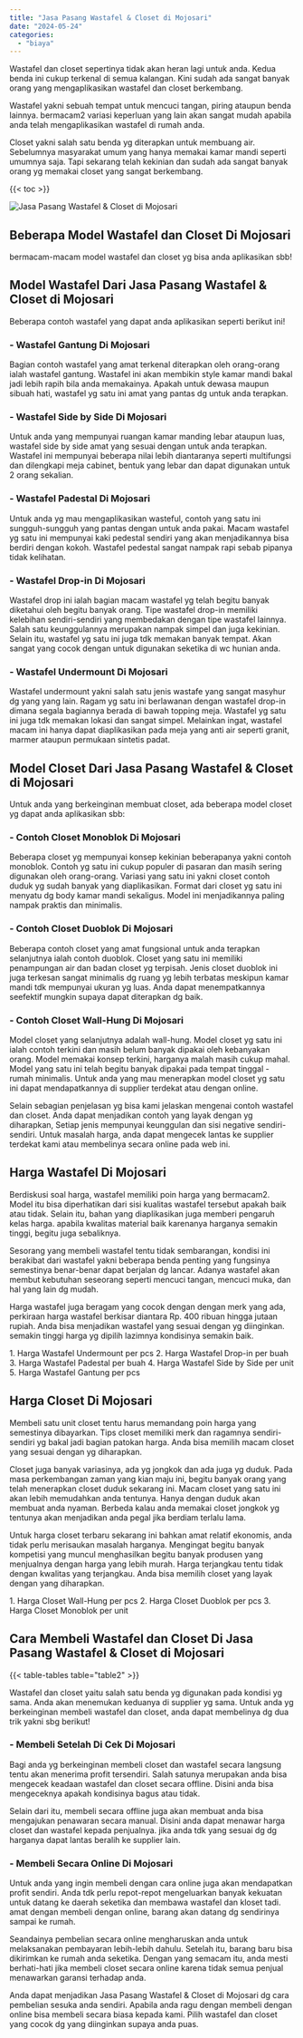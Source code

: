 ```yaml
---
title: "Jasa Pasang Wastafel & Closet di Mojosari"
date: "2024-05-24"
categories: 
  - "biaya"
---
```


Wastafel dan closet sepertinya tidak akan heran lagi untuk anda. Kedua benda ini cukup terkenal di semua kalangan. Kini sudah ada sangat banyak orang yang mengaplikasikan wastafel dan closet berkembang.

Wastafel yakni sebuah tempat untuk mencuci tangan, piring ataupun benda lainnya. bermacam2 variasi keperluan yang lain akan sangat mudah apabila anda telah mengaplikasikan wastafel di rumah anda.

Closet yakni salah satu benda yg diterapkan untuk membuang air. Sebelumnya masyarakat umum yang hanya memakai kamar mandi seperti umumnya saja. Tapi sekarang telah kekinian dan sudah ada sangat banyak orang yg memakai closet yang sangat berkembang.

{{< toc >}}

![Jasa Pasang Wastafel & Closet di Mojosari](/images/wastafel-closet-murah66.png)

## Beberapa Model Wastafel dan Closet Di Mojosari

bermacam-macam model wastafel dan closet yg bisa anda aplikasikan sbb!

## Model Wastafel Dari Jasa Pasang Wastafel & Closet di Mojosari

Beberapa contoh wastafel yang dapat anda aplikasikan seperti berikut ini!

### \- Wastafel Gantung Di Mojosari

Bagian contoh wastafel yang amat terkenal diterapkan oleh orang-orang ialah wastafel gantung. Wastafel ini akan membikin style kamar mandi bakal jadi lebih rapih bila anda memakainya. Apakah untuk dewasa maupun sibuah hati, wastafel yg satu ini amat yang pantas dg untuk anda terapkan.

### \- Wastafel Side by Side Di Mojosari

Untuk anda yang mempunyai ruangan kamar manding lebar ataupun luas, wastafel side by side amat yang sesuai dengan untuk anda terapkan. Wastafel ini mempunyai beberapa nilai lebih diantaranya seperti multifungsi dan dilengkapi meja cabinet, bentuk yang lebar dan dapat digunakan untuk 2 orang sekalian.

### \- Wastafel Padestal Di Mojosari

Untuk anda yg mau mengaplikasikan wasteful, contoh yang satu ini sungguh-sungguh yang pantas dengan untuk anda pakai. Macam wastafel yg satu ini mempunyai kaki pedestal sendiri yang akan menjadikannya bisa berdiri dengan kokoh. Wastafel pedestal sangat nampak rapi sebab pipanya tidak kelihatan.

### \- Wastafel Drop-in Di Mojosari

Wastafel drop ini ialah bagian macam wastafel yg telah begitu banyak diketahui oleh begitu banyak orang. Tipe wastafel drop-in memiliki kelebihan sendiri-sendiri yang membedakan dengan tipe wastafel lainnya. Salah satu keunggulannya merupakan nampak simpel dan juga kekinian. Selain itu, wastafel yg satu ini juga tdk memakan banyak tempat. Akan sangat yang cocok dengan untuk digunakan seketika di wc hunian anda.

### \- Wastafel Undermount Di Mojosari

Wastafel undermount yakni salah satu jenis wastafe yang sangat masyhur dg yang yang lain. Ragam yg satu ini berlawanan dengan wastafel drop-in dimana segala bagiannya berada di bawah topping meja. Wastafel yg satu ini juga tdk memakan lokasi dan sangat simpel. Melainkan ingat, wastafel macam ini hanya dapat diaplikasikan pada meja yang anti air seperti granit, marmer ataupun permukaan sintetis padat.

## Model Closet Dari Jasa Pasang Wastafel & Closet di Mojosari

Untuk anda yang berkeinginan membuat closet, ada beberapa model closet yg dapat anda aplikasikan sbb:

### \- Contoh Closet Monoblok Di Mojosari

Beberapa closet yg mempunyai konsep kekinian beberapanya yakni contoh monoblok. Contoh yg satu ini cukup populer di pasaran dan masih sering digunakan oleh orang-orang. Variasi yang satu ini yakni closet contoh duduk yg sudah banyak yang diaplikasikan. Format dari closet yg satu ini menyatu dg body kamar mandi sekaligus. Model ini menjadikannya paling nampak praktis dan minimalis.

### \- Contoh Closet Duoblok Di Mojosari

Beberapa contoh closet yang amat fungsional untuk anda terapkan selanjutnya ialah contoh duoblok. Closet yang satu ini memiliki penampungan air dan badan closet yg terpisah. Jenis closet duoblok ini juga terkesan sangat minimalis dg ruang yg lebih terbatas meskipun kamar mandi tdk mempunyai ukuran yg luas. Anda dapat menempatkannya seefektif mungkin supaya dapat diterapkan dg baik.

### \- Contoh Closet Wall-Hung Di Mojosari

Model closet yang selanjutnya adalah wall-hung. Model closet yg satu ini ialah contoh terkini dan masih belum banyak dipakai oleh kebanyakan orang. Model memakai konsep terkini, harganya malah masih cukup mahal. Model yang satu ini telah begitu banyak dipakai pada tempat tinggal - rumah minimalis. Untuk anda yang mau menerapkan model closet yg satu ini dapat mendapatkannya di supplier terdekat atau dengan online.

Selain sebagian penjelasan yg bisa kami jelaskan mengenai contoh wastafel dan closet. Anda dapat menjadikan contoh yang layak dengan yg diharapkan, Setiap jenis mempunyai keunggulan dan sisi negative sendiri-sendiri. Untuk masalah harga, anda dapat mengecek lantas ke supplier terdekat kami atau membelinya secara online pada web ini.

## Harga Wastafel Di Mojosari

Berdiskusi soal harga, wastafel memiliki poin harga yang bermacam2. Model itu bisa diperhatikan dari sisi kualitas wastafel tersebut apakah baik atau tidak. Selain itu, bahan yang diaplikasikan juga memberi pengaruh kelas harga. apabila kwalitas material baik karenanya harganya semakin tinggi, begitu juga sebaliknya.

Sesorang yang membeli wastafel tentu tidak sembarangan, kondisi ini berakibat dari wastafel yakni beberapa benda penting yang fungsinya semestinya benar-benar dapat berjalan dg lancar. Adanya wastafel akan membut kebutuhan seseorang seperti mencuci tangan, mencuci muka, dan hal yang lain dg mudah.

Harga wastafel juga beragam yang cocok dengan dengan merk yang ada, perkiraan harga wastafel berkisar diantara Rp. 400 ribuan hingga jutaan rupiah. Anda bisa menjadikan wastafel yang sesuai dengan yg diinginkan. semakin tinggi harga yg dipilih lazimnya kondisinya semakin baik.

1\. Harga Wastafel Undermount per pcs 2. Harga Wastafel Drop-in per buah 3. Harga Wastafel Padestal per buah 4. Harga Wastafel Side by Side per unit 5. Harga Wastafel Gantung per pcs

## Harga Closet Di Mojosari

Membeli satu unit closet tentu harus memandang poin harga yang semestinya dibayarkan. Tips closet memiliki merk dan ragamnya sendiri-sendiri yg bakal jadi bagian patokan harga. Anda bisa memilih macam closet yang sesuai dengan yg diharapkan.

Closet juga banyak variasinya, ada yg jongkok dan ada juga yg duduk. Pada masa perkembangan zaman yang kian maju ini, begitu banyak orang yang telah menerapkan closet duduk sekarang ini. Macam closet yang satu ini akan lebih memudahkan anda tentunya. Hanya dengan duduk akan membuat anda nyaman. Berbeda kalau anda memakai closet jongkok yg tentunya akan menjadikan anda pegal jika berdiam terlalu lama.

Untuk harga closet terbaru sekarang ini bahkan amat relatif ekonomis, anda tidak perlu merisaukan masalah harganya. Mengingat begitu banyak kompetisi yang muncul menghasilkan begitu banyak produsen yang menjualnya dengan harga yang lebih murah. Harga terjangkau tentu tidak dengan kwalitas yang terjangkau. Anda bisa memilih closet yang layak dengan yang diharapkan.

1\. Harga Closet Wall-Hung per pcs 2. Harga Closet Duoblok per pcs 3. Harga Closet Monoblok per unit

## Cara Membeli Wastafel dan Closet Di Jasa Pasang Wastafel & Closet di Mojosari

{{< table-tables table="table2" >}}

Wastafel dan closet yaitu salah satu benda yg digunakan pada kondisi yg sama. Anda akan menemukan keduanya di supplier yg sama. Untuk anda yg berkeinginan membeli wastafel dan closet, anda dapat membelinya dg dua trik yakni sbg berikut!

### \- Membeli Setelah Di Cek Di Mojosari

Bagi anda yg berkeinginan membeli closet dan wastafel secara langsung tentu akan menerima profit tersendiri. Salah satunya merupakan anda bisa mengecek keadaan wastafel dan closet secara offline. Disini anda bisa mengeceknya apakah kondisinya bagus atau tidak.

Selain dari itu, membeli secara offline juga akan membuat anda bisa mengajukan penawaran secara manual. Disini anda dapat menawar harga closet dan wastafel kepada penjualnya. jika anda tdk yang sesuai dg dg harganya dapat lantas beralih ke supplier lain.

### \- Membeli Secara Online Di Mojosari

Untuk anda yang ingin membeli dengan cara online juga akan mendapatkan profit sendiri. Anda tdk perlu repot-repot mengeluarkan banyak kekuatan untuk datang ke daerah seketika dan membawa wastafel dan kloset tadi. amat dengan membeli dengan online, barang akan datang dg sendirinya sampai ke rumah.

Seandainya pembelian secara online mengharuskan anda untuk melaksanakan pembayaran lebih-lebih dahulu. Setelah itu, barang baru bisa dikirimkan ke rumah anda seketika. Dengan yang semacam itu, anda mesti berhati-hati jika membeli closet secara online karena tidak semua penjual menawarkan garansi terhadap anda.

Anda dapat menjadikan Jasa Pasang Wastafel & Closet di Mojosari dg cara pembelian sesuka anda sendiri. Apabila anda ragu dengan membeli dengan online bisa membeli secara biasa kepada kami. Pilih wastafel dan closet yang cocok dg yang diinginkan supaya anda puas.
